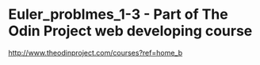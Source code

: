 # Euler_problmes_1-3 - Part of The Odin Project web developing course
http://www.theodinproject.com/courses?ref=home_b
